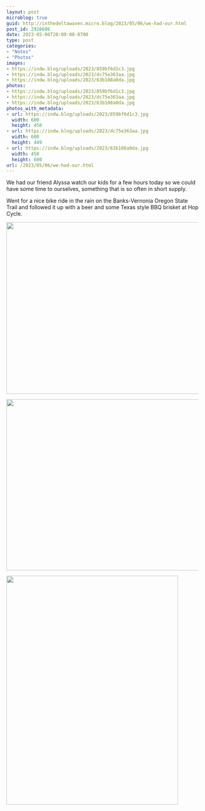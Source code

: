 ```yaml
---
layout: post
microblog: true
guid: http://inthedeltawaves.micro.blog/2023/05/06/we-had-our.html
post_id: 2926606
date: 2023-05-06T20:09:08-0700
type: post
categories:
- "Notes"
- "Photos"
images:
- https://indw.blog/uploads/2023/859bf6d1c3.jpg
- https://indw.blog/uploads/2023/dc75e363aa.jpg
- https://indw.blog/uploads/2023/63b108a0da.jpg
photos:
- https://indw.blog/uploads/2023/859bf6d1c3.jpg
- https://indw.blog/uploads/2023/dc75e363aa.jpg
- https://indw.blog/uploads/2023/63b108a0da.jpg
photos_with_metadata:
- url: https://indw.blog/uploads/2023/859bf6d1c3.jpg
  width: 600
  height: 450
- url: https://indw.blog/uploads/2023/dc75e363aa.jpg
  width: 600
  height: 449
- url: https://indw.blog/uploads/2023/63b108a0da.jpg
  width: 450
  height: 600
url: /2023/05/06/we-had-our.html
---
```

We had our friend Alyssa watch our kids for a few hours today so we could have some time to ourselves, something that is so often in short supply. 

Went for a nice bike ride in the rain on the Banks-Vernonia Oregon State Trail and followed it up with a beer and some Texas style BBQ brisket at Hop Cycle. 

<img src="uploads/2023/859bf6d1c3.jpg" width="600" height="450" alt=""><br>

<img src="uploads/2023/dc75e363aa.jpg" width="600" height="449" alt=""><br>

<img src="uploads/2023/63b108a0da.jpg" width="450" height="600" alt="">
